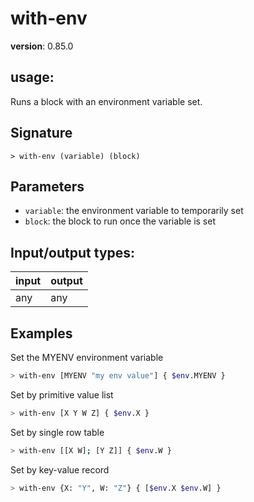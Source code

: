 # with-env

**version**: 0.85.0

## **usage**:

Runs a block with an environment variable set.

## Signature

`> with-env (variable) (block)`

## Parameters

- `variable`: the environment variable to temporarily set
- `block`: the block to run once the variable is set

## Input/output types:

| input | output |
| ----- | ------ |
| any   | any    |

## Examples

Set the MYENV environment variable

```bash
> with-env [MYENV "my env value"] { $env.MYENV }
```

Set by primitive value list

```bash
> with-env [X Y W Z] { $env.X }
```

Set by single row table

```bash
> with-env [[X W]; [Y Z]] { $env.W }
```

Set by key-value record

```bash
> with-env {X: "Y", W: "Z"} { [$env.X $env.W] }
```
